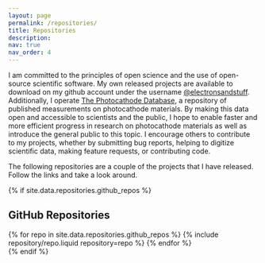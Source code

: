 ```yaml
---
layout: page
permalink: /repositories/
title: Repositories
description: 
nav: true
nav_order: 4
---
```


I am committed to the principles of open science and the use of open-source scientific software.
My own released projects are available to download on my github account under the username [@electronsandstuff](https://github.com/electronsandstuff).
Additionally, I operate [The Photocathode Database](https://photocathodes.io), a repository of published measurements on photocathode materials.
By making this data open and accessible to scientists and the public, I hope to enable faster and more efficient progress in research on photocathode materials as well as introduce the general public to this topic.
I encourage others to contribute to my projects, whether by submitting bug reports, helping to digitize scientific data, making feature requests, or contributing code. 

The following repositories are a couple of the projects that I have released.
Follow the links and take a look around.

{% if site.data.repositories.github_repos %}

## GitHub Repositories

<div class="repositories d-flex flex-wrap flex-md-row flex-column justify-content-between align-items-center">
  {% for repo in site.data.repositories.github_repos %}
    {% include repository/repo.liquid repository=repo %}
  {% endfor %}
</div>
{% endif %}
